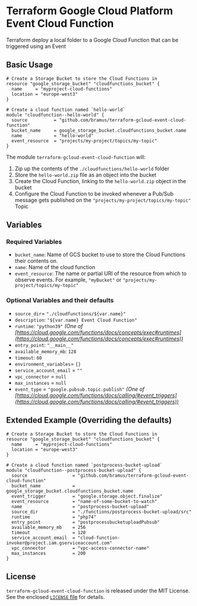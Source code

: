 # Terraform Google Cloud Platform Event Cloud Function

Terraform deploy a local folder to a Google Cloud Function that can be triggered using an Event

## Basic Usage

```hcl
# Create a Storage Bucket to store the Cloud Functions in
resource "google_storage_bucket" "cloudfunctions_bucket" {
  name     = "myproject-cloud-functions"
  location = "europe-west3"
}

# Create a cloud function named `hello-world`
module "cloudfunction--hello-world" {
  source          = "github.com/bramus/terraform-gcloud-event-cloud-function"
  bucket_name     = google_storage_bucket.cloudfunctions_bucket.name
  name            = "hello-world"
  event_resource  = "projects/my-project/topics/my-topic"
}
```

The module `terraform-gcloud-event-cloud-function` will:

1. Zip up the contents of the `./cloudfunctions/hello-world` folder
2. Store the `hello-world.zip` file as an object into the bucket
3. Create the Cloud Function, linking to the `hello-world.zip` object in the bucket
4. Configure the Cloud Function to be invoked whenever a Pub/Sub message gets published on the `"projects/my-project/topics/my-topic"` Topic

## Variables

### Required Variables

- `bucket_name`: Name of GCS bucket to use to store the Cloud Functions their contents on.
- `name`: Name of the cloud function
- `event_resource`: The name or partial URI of the resource from which to observe events. For example, `"myBucket"` or `"projects/my-project/topics/my-topic"`

### Optional Variables and their defaults

- `source_dir`= `"./cloudfunctions/${var.name}"`
- `description`: `"${var.name} Event Cloud Function"`
- `runtime`: `"python39"` _(One of [https://cloud.google.com/functions/docs/concepts/exec#runtimes](https://cloud.google.com/functions/docs/concepts/exec#runtimes))_
- `entry_point`: `"__main__"`
- `available_memory_mb`: `128`
- `timeout`: `60`
- `environment_variables`= `{}`
- `service_account_email` = `""`
- `vpc_connector` = `null`
- `max_instances` = `null`
- `event_type` = `"google.pubsub.topic.publish"` _(One of [https://cloud.google.com/functions/docs/calling/#event_triggers](https://cloud.google.com/functions/docs/calling/#event_triggers))_

## Extended Example (Overriding the defaults)

```hcl
# Create a Storage Bucket to store the Cloud Functions in
resource "google_storage_bucket" "cloudfunctions_bucket" {
  name     = "myproject-cloud-functions"
  location = "europe-west3"
}

# Create a cloud function named `postprocess-bucket-upload`
module "cloudfunction--postprocess-bucket-upload" {
  source                 = "github.com/bramus/terraform-gcloud-event-cloud-function"
  bucket_name            = google_storage_bucket.cloudfunctions_bucket.name
  event_trigger          = "google.storage.object.finalize"
  event_resource         = "name-of-some-bucket-to-watch"
  name                   = "postprocess-bucket-upload"
  source_dir             = "./functions/postprocess-bucket-upload/src"
  runtime                = "php74"
  entry_point            = "postprocessbucketuploadPubsub"
  available_memory_mb    = 256
  timeout                = 120
  service_account_email  = "cloud-function-invoker@project.iam.gserviceaccount.com"
  vpc_connector          = "vpc-access-connector-name"
  max_instances          = 200
}
```

## License

`terraform-gcloud-event-cloud-function` is released under the MIT License. See the enclosed [`LICENSE` file](LICENSE) for details.